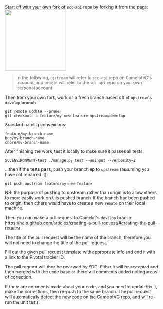 Start off with your own fork of `scc-api` repo by forking it from the page:  
<img src="http://i.imgur.com/umwdmL2.png" width="200">  

> In the following, `upstream` will refer to `scc-api` repo on CamelotVG's account, and `origin` will refer to the `scc-api` repo on your own personal account.

Then from your own fork, work on a fresh branch based off of `upstream`'s `develop` branch.

```shell
git remote update --prune
git checkout -b feature/my-new-feature upstream/develop
```

Standard naming conventions:
```shell
feature/my-branch-name
bug/my-branch-name
chore/my-branch-name
```

After finishing the work, test it locally to make sure it passes all tests:

```shell
SCCENVIRONMENT=test ./manage.py test --noinput --verbosity=2
```

...then if the tests pass, push your branch up to `upstream` (assuming you have not renamed it):
```shell
git push upstream feature/my-new-feature
```
NB: the purpose of pushing to upstream rather than origin is to allow others to more easily work on this pushed branch.  If the branch had been pushed to origin, then others would have to create a new `remote` on their local machine.

Then you can make a pull request to Camelot's `develop` branch:  
https://help.github.com/articles/creating-a-pull-request/#creating-the-pull-request

The title of the pull request will be the name of the branch, therefore you will not need to change the title of the pull request.

Fill out the given pull request template with appropriate info and end it with a link to the Pivotal tracker ID.

The pull request will then be reviewed by SDC.  Either it will be accepted and then merged with the code base or there will comments added noting areas of correction.

If there are comments made about your code, and you need to update/fix it, make the corrections, then re-push to the same branch. The pull request will automatically detect the new code on the CamelotVG repo, and will re-run the unit tests.